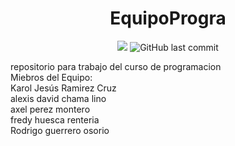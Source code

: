 <h1 align = "center" > EquipoProgra </h1>
 <p align="center">
   <img src="[https://img.shields.io/badge/STATUS-EN%20DESAROLLO-209](https://encrypted-tbn0.gstatic.com/images?q=tbn:ANd9GcSo83Zt_lcxi-POgB6q4SufE8mBIRYWfsKVJQ&s), 197, 0 "> <img alt="GitHub last commit" src="https://img.shields.io/github/last-commit/Xyon0/Proyecto-Ensamblador">
 </p>
repositorio para trabajo del curso de programacion <br>
Miebros del Equipo: <br> 
Karol Jesús Ramirez Cruz <br>
alexis david chama lino <br>
axel perez montero <br>
fredy huesca renteria <br>
Rodrigo guerrero osorio <br>



